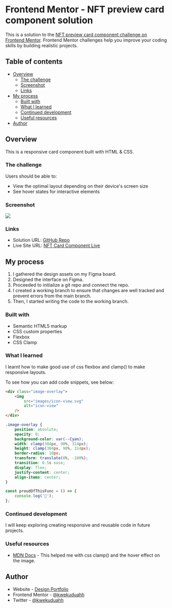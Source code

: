 # Frontend Mentor - NFT preview card component solution

This is a solution to the [NFT preview card component challenge on Frontend Mentor](https://www.frontendmentor.io/challenges/nft-preview-card-component-SbdUL_w0U). Frontend Mentor challenges help you improve your coding skills by building realistic projects.

## Table of contents

- [Overview](#overview)
  - [The challenge](#the-challenge)
  - [Screenshot](#screenshot)
  - [Links](#links)
- [My process](#my-process)
  - [Built with](#built-with)
  - [What I learned](#what-i-learned)
  - [Continued development](#continued-development)
  - [Useful resources](#useful-resources)
- [Author](#author)

## Overview

This is a responsive card component built with HTML & CSS.

### The challenge

Users should be able to:

- View the optimal layout depending on their device's screen size
- See hover states for interactive elements

### Screenshot

![](images/screenshot.png)

### Links

- Solution URL: [GitHub Repo](https://github.com/kwekuduahh/nft-card-component)
- Live Site URL: [NFT Card Component Live](https://nft-asset-card-component.netlify.app/)

## My process

1. I gathered the design assets on my Figma board.
2. Designed the interface on Figma.
3. Proceeded to initialize a git repo and connect the repo.
4. I created a working branch to ensure that changes are well tracked and prevent errors from the main branch.
5. Then, I started writing the code to the working branch.

### Built with

- Semantic HTML5 markup
- CSS custom properties
- Flexbox
- CSS Clamp

### What I learned

I learnt how to make good use of css flexbox and clamp() to make responsive layouts.

To see how you can add code snippets, see below:

```html
<div class="image-overlay">
	<img
		src="images/icon-view.svg"
		alt="icon-view"
	/>
</div>
```

```css
.image-overlay {
	position: absolute;
	opacity: 0;
	background-color: var(--Cyan);
	width: clamp(304px, 90%, 314px);
	height: clamp(304px, 90%, 314px);
	border-radius: 10px;
	transform: translate(0%, -100%);
	transition: 0.5s ease;
	display: flex;
	justify-content: center;
	align-items: center;
}
```

```js
const proudOfThisFunc = () => {
	console.log('🎉');
};
```

### Continued development

I will keep exploring creating responsive and reusable code in future projects.

### Useful resources

- [MDN Docs](https://developer.mozilla.org/en-US/docs/Learn/CSS) - This helped me with css clamp() and the hover effect on the image.

## Author

- Website - [Design Portfolio](https://kweku-asamoah.webflow.io)
- Frontend Mentor - [@kwekuduahh](https://www.frontendmentor.io/profile/kwekuduahh)
- Twitter - [@kwekuduahh](https://www.twitter.com/kwekuduahh)
